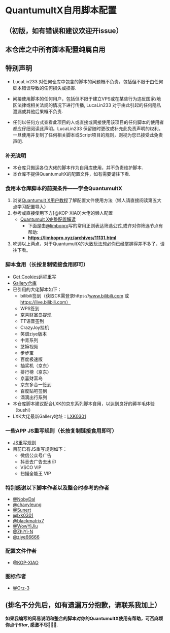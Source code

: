 # QuantumultX自用脚本配置
## （初版，如有错误和建议欢迎开issue）
## 本仓库之中所有脚本配置纯属自用
## 特别声明
- LucaLin233 对任何仓库中包含的脚本的问题概不负责，包括但不限于由任何脚本错误导致的任何损失或损害.

- 间接使用脚本的任何用户，包括但不限于建立VPS或在某些行为违反国家/地区法律或相关法规的情况下进行传播, LucaLin233 对于由此引起的任何隐私泄漏或其他后果概不负责.

- 任何以任何方式查看此项目的人或直接或间接使用该项目的任何脚本的使用者都应仔细阅读此声明。LucaLin233 保留随时更改或补充此免责声明的权利。一旦使用并复制了任何相关脚本或Script项目的规则，则视为您已接受此免责声明.

### 补充说明
- 本仓库只搬运各位大佬的脚本作为自用库使用，并不负责维护脚本.
- 本仓库不提供QuantumultX的配置文件，如有需要请往下看.

### 食用本仓库脚本的前提条件——学会QuantumultX
1. 浏览[Quantumult X用户教程](https://www.notion.so/Quantumult-X-1d32ddc6e61c4892ad2ec5ea47f00917)了解配置文件使用方法（懒人请直接阅读第五大点学习配置导入）
2. 参考或直接使用下方[@KOP-XIAO]大佬的懒人配置
   - [Quantumult X完整配置解读](https://raw.githubusercontent.com/KOP-XIAO/QuantumultX/master/QuantumultX_Profiles.conf)
     - 下面是由[@limbopro](https://github.com/limbopro)写的常用正则表达筛选公式,或许对你筛选节点有帮助:
     - **https://limbopro.xyz/archives/11131.html**
3. 吃透以上两点，对于QuantumultX的大致玩法想必你已经掌握得差不多了，请往下看。

### 脚本食用（长按复制链接食用即可）
- [Get Cookies远程重写](https://raw.githubusercontent.com/LucaLin233/QuantumultX-Personal-Configuration/main/Personal_Cookies.conf)
- [Gallery仓库](https://github.com/LucaLin233/QuantumultX-Personal-Configuration/blob/main/Personal_Gallery.json)
- 已引用的大佬脚本如下：
  - bilibili签到（获取CK需登录https://www.bilibili.com 或 https://live.bilibili.com）
  - WPS签到
  - 京喜财富岛提现
  - TT语音签到
  - CrazyJoy挂机
  - 笑谱ziye版本
  - 中青系列
  - 芝嫲视频
  - 步步宝
  - 百度极速版
  - 抽奖机（京东）
  - 排行榜（京东）
  - 京喜财富岛
  - 京东多合一签到
  - 百度贴吧签到
  - 滴滴出行系列
- 本仓库脚本建议配合LXK的京东系列脚本食用，以达到良好的薅羊毛体验（bushi）
- LXK大佬最新Gallery地址：[LXK0301](https://jdsharedresourcescdn.azureedge.net/jdresource/lxk0301_gallery.json)
### 一些APP JS重写规则（长按复制链接食用即可）
- [JS重写规则](https://raw.githubusercontent.com/LucaLin233/QuantumultX-Personal-Configuration/main/Personal_App_JS.conf)
- 目前已有JS重写规则如下：
  - 微信公众号广告
  - 抖音去广告去水印
  - VSCO VIP
  - 扫描全能王 VIP

### 特别感谢以下脚本作者以及整合时参考的作者 
- [@NobyDal](https://github.com/NobyDa)
- [@chavyleung](https://github.com/chavyleung)
- [@Sunert](https://github.com/Sunert)
- [@lxk0301](https://github.com/lxk0301)
- [@blackmatrix7](https://github.com/blackmatrix7)
- [@WowYiJiu](https://github.com/WowYiJiu)
- [@ZhiYi-N](https://github.com/ZhiYi-N)
- [@ziye66666](https://github.com/ziye66666)
### 配置文件作者
- [@KOP-XIAO](https://github.com/KOP-XIAO)
### 图标作者
- [@Orz-3](https://github.com/Orz-3)
## (排名不分先后，如有遗漏万分抱歉，请联系我加上）

**如果我编写的简易说明和整合的脚本对你的QuantumultX使用有帮助，可否麻烦你点个*Star*, 感激不尽:gift_heart::gift_heart::gift_heart:**.
